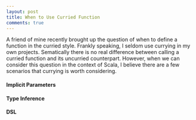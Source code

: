 ```yaml
---
layout: post
title: When to Use Curried Function
comments: true
---
```

A friend of mine recently brought up the question of when to define a function in the curried style. Frankly speaking, I seldom use currying in my own projects. Sematically there is no real difference between calling a curried function and its uncurried counterpart. However, when we can consider this question in the context of Scala, I believe there are a few scenarios that currying is worth considering.

#### Implicit Parameters
#### Type Inference
#### DSL

